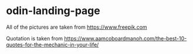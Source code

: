 # odin-landing-page

All of the pictures are taken from https://www.freepik.com

Quotation is taken from https://www.aamcoboardmanoh.com/the-best-10-quotes-for-the-mechanic-in-your-life/